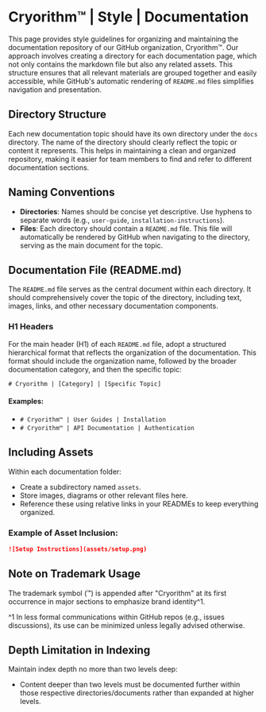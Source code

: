 # Cryorithm™ | Style | Documentation

This page provides style guidelines for organizing and maintaining the documentation repository of our GitHub organization, Cryorithm™. Our approach involves creating a directory for each documentation page, which not only contains the markdown file but also any related assets. This structure ensures that all relevant materials are grouped together and easily accessible, while GitHub's automatic rendering of `README.md` files simplifies navigation and presentation.

## Directory Structure

Each new documentation topic should have its own directory under the `docs` directory. The name of the directory should clearly reflect the topic or content it represents. This helps in maintaining a clean and organized repository, making it easier for team members to find and refer to different documentation sections.

## Naming Conventions

- **Directories**: Names should be concise yet descriptive. Use hyphens to separate words (e.g., `user-guide`, `installation-instructions`).
- **Files**: Each directory should contain a `README.md` file. This file will automatically be rendered by GitHub when navigating to the directory, serving as the main document for the topic.

## Documentation File (README.md)

The `README.md` file serves as the central document within each directory. It should comprehensively cover the topic of the directory, including text, images, links, and other necessary documentation components.

### H1 Headers

For the main header (H1) of each `README.md` file, adopt a structured hierarchical format that reflects the organization of the documentation. This format should include the organization name, followed by the broader documentation category, and then the specific topic:

```
# Cryorithm | [Category] | [Specific Topic]
```

#### Examples:

- `# Cryorithm™ | User Guides | Installation`
- `# Cryorithm™ | API Documentation | Authentication`

## Including Assets

Within each documentation folder:
- Create a subdirectory named `assets`.
- Store images, diagrams or other relevant files here.
- Reference these using relative links in your READMEs to keep everything organized.

### Example of Asset Inclusion:

```markdown
![Setup Instructions](assets/setup.png)
```

## Note on Trademark Usage

The trademark symbol (™) is appended after "Cryorithm" at its first occurrence in major sections to emphasize brand identity^1.

^1 In less formal communications within GitHub repos (e.g., issues discussions), its use can be minimized unless legally advised otherwise.

## Depth Limitation in Indexing

Maintain index depth no more than two levels deep:
- Content deeper than two levels must be documented further within those respective directories/documents rather than expanded at higher levels.
